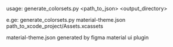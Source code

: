 usage: generate_colorsets.py <path_to_json> <output_directory>

e.ge: generate_colorsets.py material-theme.json path_to_xcode_project/Assets.xcassets

material-theme.json generated by figma material ui plugin

